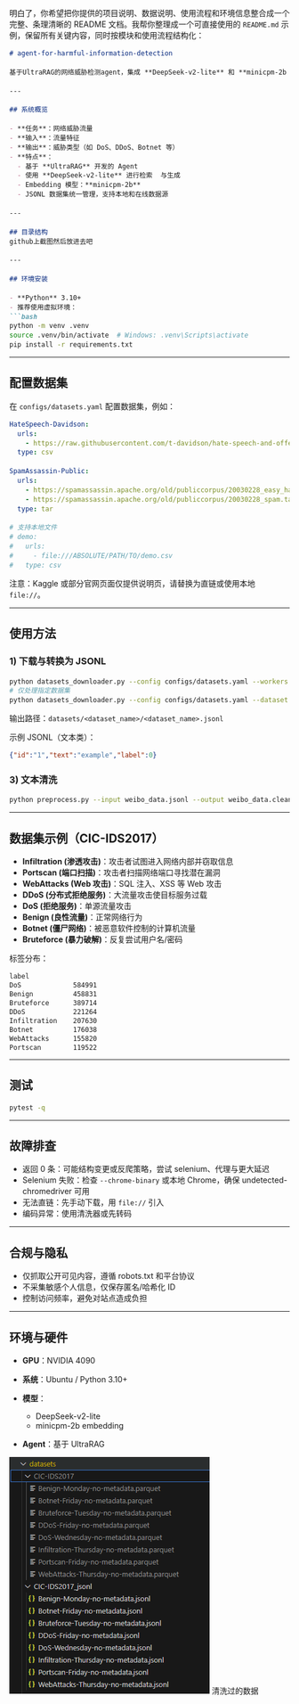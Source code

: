 明白了，你希望把你提供的项目说明、数据说明、使用流程和环境信息整合成一个完整、条理清晰的 README 文档。我帮你整理成一个可直接使用的 `README.md` 示例，保留所有关键内容，同时按模块和使用流程结构化：

```markdown
# agent-for-harmful-information-detection

基于UltraRAG的网络威胁检测agent，集成 **DeepSeek-v2-lite** 和 **minicpm-2b embedding 模型**。提供数据获取、预处理、爬取和 JSONL 转换流水线，便于安全实验和模型训练。

---

## 系统概览

- **任务**：网络威胁流量  
- **输入**：流量特征
- **输出**：威胁类型（如 DoS、DDoS、Botnet 等） 
- **特点**：
  - 基于 **UltraRAG** 开发的 Agent  
  - 使用 **DeepSeek-v2-lite** 进行检索  与生成
  - Embedding 模型：**minicpm-2b**  
  - JSONL 数据集统一管理，支持本地和在线数据源  

---

## 目录结构
github上截图然后放进去吧

---

## 环境安装

- **Python** 3.10+  
- 推荐使用虚拟环境：
```bash
python -m venv .venv
source .venv/bin/activate  # Windows: .venv\Scripts\activate
pip install -r requirements.txt
````

---

## 配置数据集

在 `configs/datasets.yaml` 配置数据集，例如：

```yaml
HateSpeech-Davidson:
  urls:
    - https://raw.githubusercontent.com/t-davidson/hate-speech-and-offensive-language/master/data/labeled_data.csv
  type: csv

SpamAssassin-Public:
  urls:
    - https://spamassassin.apache.org/old/publiccorpus/20030228_easy_ham.tar.bz2
    - https://spamassassin.apache.org/old/publiccorpus/20030228_spam.tar.bz2
  type: tar

# 支持本地文件
# demo:
#   urls:
#     - file:///ABSOLUTE/PATH/TO/demo.csv
#   type: csv
```

注意：Kaggle 或部分官网页面仅提供说明页，请替换为直链或使用本地 `file://`。

---

## 使用方法

### 1) 下载与转换为 JSONL

```bash
python datasets_downloader.py --config configs/datasets.yaml --workers 4
# 仅处理指定数据集
python datasets_downloader.py --config configs/datasets.yaml --dataset HateSpeech-Davidson
```

输出路径：`datasets/<dataset_name>/<dataset_name>.jsonl`

示例 JSONL（文本类）：

```json
{"id":"1","text":"example","label":0}
```


### 3) 文本清洗

```bash
python preprocess.py --input weibo_data.jsonl --output weibo_data.clean.jsonl --text-field text
```

---

## 数据集示例（CIC-IDS2017）

* **Infiltration (渗透攻击)**：攻击者试图进入网络内部并窃取信息
* **Portscan (端口扫描)**：攻击者扫描网络端口寻找潜在漏洞
* **WebAttacks (Web 攻击)**：SQL 注入、XSS 等 Web 攻击
* **DDoS (分布式拒绝服务)**：大流量攻击使目标服务过载
* **DoS (拒绝服务)**：单源流量攻击
* **Benign (良性流量)**：正常网络行为
* **Botnet (僵尸网络)**：被恶意软件控制的计算机流量
* **Bruteforce (暴力破解)**：反复尝试用户名/密码

标签分布：

```
label
DoS             584991
Benign          458831
Bruteforce      389714
DDoS            221264
Infiltration    207630
Botnet          176038
WebAttacks      155820
Portscan        119522
```

---

## 测试

```bash
pytest -q
```

---

## 故障排查

* 返回 0 条：可能结构变更或反爬策略，尝试 selenium、代理与更大延迟
* Selenium 失败：检查 `--chrome-binary` 或本地 Chrome，确保 undetected-chromedriver 可用
* 无法直链：先手动下载，用 `file://` 引入
* 编码异常：使用清洗器或先转码

---

## 合规与隐私

* 仅抓取公开可见内容，遵循 robots.txt 和平台协议
* 不采集敏感个人信息，仅保存匿名/哈希化 ID
* 控制访问频率，避免对站点造成负担

---

## 环境与硬件

* **GPU**：NVIDIA 4090
* **系统**：Ubuntu / Python 3.10+
* **模型**：

  * DeepSeek-v2-lite
  * minicpm-2b embedding
* **Agent**：基于 UltraRAG

![alt text](image.png)
清洗过的数据
